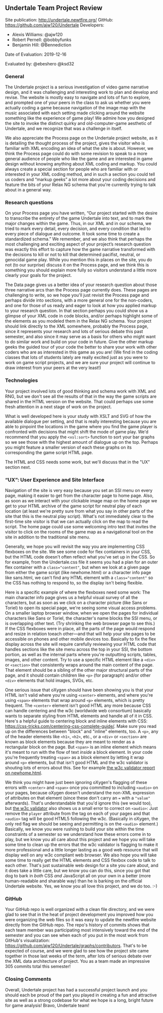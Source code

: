 ## Undertale Team Project Review


Site publication: <http://undertale.newtfire.org/>
GitHub: <https://github.com/ajw120/Undertale>
Developers:
* Alexis Williams: @ajw120
* Robert Pernell: @bobbyfunks
* Benjamin Hill: @Bennediction


Date of Evaluation: 2019-12-16

Evaluated by: @ebeshero @ksd32


### General 
The Undertale project is a serious investigation of video game narrative design, and it was challenging and interesting work to plan and develop and revise. The website is mostly easy to navigate and lots of fun to explore, and prompted one of your peers in the class to ask us whether you were actually coding a game because navigation of the image map with the music associated with each setting made clicking around the website something like the experience of game play! We admire how you designed the site to invoke the distinct quirky and old-computer-game aesthetic of Undertale, and we recognize that was a challenge in itself.  

We also appreciate the Process page on the Undertale project website, as it is detailing the thought process of the project, gives the visitor who is familiar with XML encoding an idea of what the site is about. However, we think the Process page could do with some revision to speak to a more general audience of people who like the game and are interested in game design without knowing anything about XML coding and markup. You could always create a special section for people who are familiar with or interested in your XML coding method, and in such a section you could tell us coders and “markup geeks” a lot more about your coding decisions and feature the bits of your Relax NG schema that you're currently trying to talk about in a general way. 

### Research questions
On your Process page you have written, “Our project started with the desire to transcribe the entirety of the game Undertale into text, and to mark the major changes within the game. Thus, in our XML and in our schema, we tried to mark every detail, every decision, and every condition that led to every piece of dialogue and outcome. It took some time to create a standardized schema.” We remember, and we also think that perhaps the most challenging and exciting aspect of your project’s research question was exactly this effort to capture how the game narrative transformed with the decisions to kill or not to kill that determined pacifist, neutral, or genocidal game play. While you mention this in places on the site, you do not (to our surprise) discuss it on the Process page, and we think this is something you should explain more fully so visitors understand a little more clearly your goals for the project.

The Data page gives us a better idea of your research question about those three narrative arcs than the Process page currently does. These pages are challenging to write, so we hope you'll just revisit the Process page and perhaps divide into sections, with a more general one for the non-coders, and one for those of us ready and eager to look at how you applied markup to your research question. In that section perhaps you could show us a glimpse of your XML code in code blocks, and/or perhaps highlight some of the elements as you modeled them in the Relax NG schema. Your project should link directly to the XML somewhere, probably the Process page, since it represents your research and lots of serious debate this past semester, and also since it may serve as a basis for others who might want to do similar work and build  on your code in future. Give the other markup geeks the guided tour of your code the better to share your work with other coders who are as interested in this game as you are! (We find in the coding classes that lots of students lately are really excited just as you were to work on game script projects, and we are sure your project will continue to draw interest from your peers at the very least!)

### Technologies
  Your project involved lots of good thinking and schema work with XML and RNG, but we don't see all the results of that in the way the game scripts are shared in the HTML version on the website. That could perhaps use some fresh attention in a next stage of work on the project. 
   
   What is well developed here is your study with XSLT and SVG of how the available dialogue per setting, and that is really interesting because you are able to pinpoint the locations in the game where you find the game player is confronted with decisions that might shift the mode of game play. We'd recommend that you apply the `<xsl:sort>` function to sort your bar graphs so we see those with the highest amount of dialogue up on the top. Perhaps you might feature a smaller version of each these graphs on its corresponding the game script HTML page. 

The HTML and CSS needs some work, but we'll discuss that in the "UX" section next.


###  “UX”: User Experience and Site Interface

Navigation of the site is very easy because you set an SSI menu on every page, making it easier to get from the character page to home page. Also, as soon as we interact with your clickable image map on the home page we get to your HTML archive of the game script for neutral play of each location (at least we're pretty sure from what you say in other parts of the site that this is the neutral play script). What's not immediately clear to the first-time site visitor is that we can actually click on the map to read the script. The home page could use some welcoming intro text that invites the visitor to click on the rooms of the game map as a navigational tool on the site in addition to the traditional site menu. 

Generally, we hope you will revisit the way you are implementing CSS flexboxes on the site. We see some code for flex containers in your CSS, but the HTML code doesn't often reflect what you've set up in the CSS. So for example, from the Undertale.css file it seems you had a plan for an outer flex container with a `class="content"`, but when we look at a given page from either the game script (like newhome.html) or a character info page like sans.html, we can't find any HTML element with a `class="content"` so the CSS has nothing to respond to, so the display isn't being flexible. 

Here is a specific example of where the flexboxes need some work: The main character info page gives us a helpful visual survey of all the characters, but as soon as we click on a character picture (like Sans or Toriel) to open its special page, we're seeing some visual access problems. On a smaller laptop browser window, when we open the pages for individual characters like Sans or Toriel, the character's name blocks the SSI menu, or is overlapping other text. (Try shrinking the web browser page to see this.) If the CSS flexboxes were in place, all the parts of the page would respond and resize in relation toeach other—and that will help your site pages to be accessible on phones and other mobile devices too. Basically to fix the flex display across the site will require carefully reviewing your HTML code that handles sections like the site menu across the top in your SSI, the bottom portion, as well as the internal parts where you're outputting scripts, tables, images, and other content. Try to use a specific HTML element like a `<div>` or `<section>` that consistently wraps around the main content of the page. That element should be a sibling of the other major structural parts of the page, and it should contain children like `<p>` (for paragraph) and/or other `<div>` elements that hold images, SVGs, etc. 

One serious issue that oXygen should have been showing you is that your HTML isn't valid where you're using `<center>` elements, and where you're using `<span>` elements that wrap around `<p>` elements, which is pretty frequent. The `<center>` element isn't good HTML any more because CSS can handle centering and the w3c (worldwide web consortium) basically wants to separate styling from HTML elements and handle all of it in CSS. Here's a helpful guide to centering block and inline elements with CSS: <https://css-tricks.com/centering-css-complete-guide/>. Make sure you read up on the differences between "block" and "inline" elements, too. A `<p>`, any of the header elements like `<h1>`, `<h2>`, etc., or a `<div>` or `<section>` are known as block elements because they are meant to render as a rectangular block on the page. But `<span>` is an inline element which means it's meant to run with the flow of text *inside* a block element. In your code you're frequently treating `<span>` as a block element by letting it wrap around `<p>` elements, but that isn't good HTML and the w3c validator is shouting lots of errors about this. See for example [the w3c validator report on newhome.html](https://validator.w3.org/nu/?doc=http%3A%2F%2Fundertale.newtfire.org%2Fnewhome.html).  

We think you might have just been ignoring oXygen's flagging of these errors with `<center>` and `<span>` once you committed to including `<audio>` on your pages, because oXygen doesn't understand the non-XML expression of attributes on that element (since these don't carry an `=` with a `"value"` afterwards). That's understandable that you'd ignore this (we would too), but [the w3c validator](https://validator.w3.org/) also shows us a small error to correct on `<audio>`: Just remove the `player` attribute from the tag on each of your pages and that `<audio>` tag will be good HTML5 following the w3c. (Basically in oXygen, the only red flag we should be seeing and permitting is on the `<audio>` element.) Basically, we know you were rushing to build your site within the time constraints of a semester so we understand how these errors come in to play, but we know you all care about this project and we hope you will take some time to clean up the errors that the w3c validator is flagging to make it more professional and a little longer lasting as a good web resource that will display well on any w3c compliant web browser. We also hope you will take some time to really get the HTML elements and CSS flexbox code to talk to each other. That's just sustainable web design for a site you care about, and it does take a little care, but we know you can do this, since you got that dog to bark in *both* CSS *and* JavaScript all on your own in a better (more human-readable and sharable way) than he is barking on the official Undertale website. Yes, we know you all love this project, and we do too. :-) 

### GitHub

Your GitHub repo is well organized with a clean file directory, and we were glad to see that in the heat of project development you improved how you were organizing the web files so it was easy to update the newtfire website directly from the GitHub repo. The repo's history of commits shows that each team member was participating most intensively toward the end of the semester and you can see when each of you put in the most work from GitHub's visualization: <https://github.com/ajw120/Undertale/graphs/contributors>. That's to be expected of course, and we were glad to see how the project site came together in those last weeks of the term, after lots of serious debate over the XML data architecture of project. You as a team made an impressive 305 commits total this semester! 

### Closing Comments
Overall, Undertale project has had a successful project launch and you should each be proud of the part you played in creating a fun and attractive site as well as a strong codebase for what we hope is a long, bright future for game analysis! Bravo, Undertale team!

